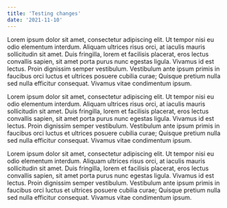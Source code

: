 ```yaml
---
title: 'Testing changes'
date: '2021-11-10'
---
```


Lorem ipsum dolor sit amet, consectetur adipiscing elit. Ut tempor nisi eu odio elementum interdum. Aliquam ultrices risus orci, at iaculis mauris sollicitudin sit amet. Duis fringilla, lorem et facilisis placerat, eros lectus convallis sapien, sit amet porta purus nunc egestas ligula. Vivamus id est lectus. Proin dignissim semper vestibulum. Vestibulum ante ipsum primis in faucibus orci luctus et ultrices posuere cubilia curae; Quisque pretium nulla sed nulla efficitur consequat. Vivamus vitae condimentum ipsum.

Lorem ipsum dolor sit amet, consectetur adipiscing elit. Ut tempor nisi eu odio elementum interdum. Aliquam ultrices risus orci, at iaculis mauris sollicitudin sit amet. Duis fringilla, lorem et facilisis placerat, eros lectus convallis sapien, sit amet porta purus nunc egestas ligula. Vivamus id est lectus. Proin dignissim semper vestibulum. Vestibulum ante ipsum primis in faucibus orci luctus et ultrices posuere cubilia curae; Quisque pretium nulla sed nulla efficitur consequat. Vivamus vitae condimentum ipsum.

Lorem ipsum dolor sit amet, consectetur adipiscing elit. Ut tempor nisi eu odio elementum interdum. Aliquam ultrices risus orci, at iaculis mauris sollicitudin sit amet. Duis fringilla, lorem et facilisis placerat, eros lectus convallis sapien, sit amet porta purus nunc egestas ligula. Vivamus id est lectus. Proin dignissim semper vestibulum. Vestibulum ante ipsum primis in faucibus orci luctus et ultrices posuere cubilia curae; Quisque pretium nulla sed nulla efficitur consequat. Vivamus vitae condimentum ipsum.